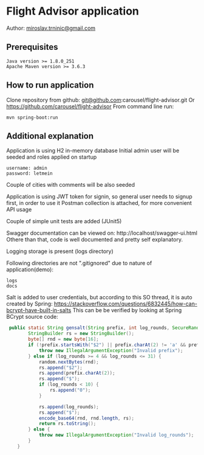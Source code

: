 # Flight Advisor application
Author:
miroslav.trninic@gmail.com

## Prerequisites
    Java version >= 1.8.0_251
    Apache Maven version >= 3.6.3 

## How to run application
Clone repository from github: 
git@github.com:carousel/flight-advisor.git
Or
https://github.com/carousel/flight-advisor
From command line run:

    mvn spring-boot:run

## Additional explanation
Application is using H2 in-memory database
Initial admin user will be seeded and roles applied on startup

    username: admin
    password: letmein

Couple of cities with comments will be also seeded

Application is using JWT token for signin, so general user needs to signup first, in order to use it
Postman collection is attached, for more convenient API usage

Couple of simple unit tests are added (JUnit5)

Swagger documentation can be viewed on:
http://localhost/swagger-ui.html
Othere than that, code is well documented and pretty self explanatory.

Logging storage is present (logs directory)

Following directories are not ".gitignored" due to nature of application(demo):

    logs
    docs

Salt is added to user credentials, but according to this SO thread, it is auto created by Spring:
https://stackoverflow.com/questions/6832445/how-can-bcrypt-have-built-in-salts
    This can be be verified by looking at Spring BCrypt source code:
```java
 public static String gensalt(String prefix, int log_rounds, SecureRandom random) throws IllegalArgumentException {
        StringBuilder rs = new StringBuilder();
        byte[] rnd = new byte[16];
        if (!prefix.startsWith("$2") || prefix.charAt(2) != 'a' && prefix.charAt(2) != 'y' && prefix.charAt(2) != 'b') {
            throw new IllegalArgumentException("Invalid prefix");
        } else if (log_rounds >= 4 && log_rounds <= 31) {
            random.nextBytes(rnd);
            rs.append("$2");
            rs.append(prefix.charAt(2));
            rs.append("$");
            if (log_rounds < 10) {
                rs.append("0");
            }

            rs.append(log_rounds);
            rs.append("$");
            encode_base64(rnd, rnd.length, rs);
            return rs.toString();
        } else {
            throw new IllegalArgumentException("Invalid log_rounds");
        }
    }
```


